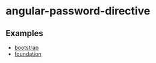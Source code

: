 angular-password-directive
==========================

## Examples
* [bootstrap](http://baldurh.github.io/password-directive/bootstrap/)
* [foundation](http://baldurh.github.io/password-directive/foundation/)